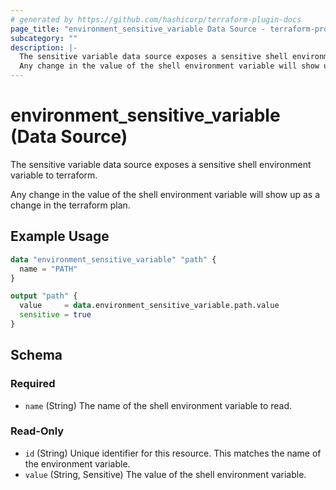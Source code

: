 ```yaml
---
# generated by https://github.com/hashicorp/terraform-plugin-docs
page_title: "environment_sensitive_variable Data Source - terraform-provider-environment"
subcategory: ""
description: |-
  The sensitive variable data source exposes a sensitive shell environment variable to terraform.
  Any change in the value of the shell environment variable will show up as a change in the terraform plan.
---
```


# environment_sensitive_variable (Data Source)

The sensitive variable data source exposes a sensitive shell environment variable to terraform.

Any change in the value of the shell environment variable will show up as a change in the terraform plan.

## Example Usage

```terraform
data "environment_sensitive_variable" "path" {
  name = "PATH"
}

output "path" {
  value     = data.environment_sensitive_variable.path.value
  sensitive = true
}
```

<!-- schema generated by tfplugindocs -->
## Schema

### Required

- `name` (String) The name of the shell environment variable to read.

### Read-Only

- `id` (String) Unique identifier for this resource. This matches the name of the environment variable.
- `value` (String, Sensitive) The value of the shell environment variable.
